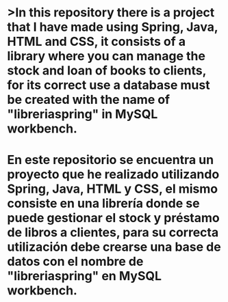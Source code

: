 # >In this repository there is a project that I have made using Spring, Java, HTML and CSS, it consists of a library where you can manage the stock and loan of books to clients, for its correct use a database must be created with the name of "libreriaspring" in MySQL workbench.
# En este repositorio se encuentra un proyecto que he realizado utilizando Spring, Java, HTML y CSS, el mismo consiste en una librería donde se puede gestionar el stock y préstamo de libros a clientes, para su correcta utilización debe crearse una base de datos con el nombre de "libreriaspring" en MySQL workbench.

